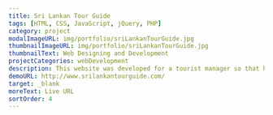 ```yaml
---
title: Sri Lankan Tour Guide
tags: [HTML, CSS, JavaScript, jQuery, PHP]
category: project
modalImageURL: img/portfolio/sriLankanTourGuide.jpg
thumbnailImageURL: img/portfolio/sriLankanTourGuide.jpg
thumbnailText: Web Designing and Development
projectCategories: webDevelopment
description: This website was developed for a tourist manager so that his clients be able to find out more information about him and to book excursions with him.
demoURL: http://www.srilankantourguide.com/
target: _blank
moreText: Live URL
sortOrder: 4
---
```

